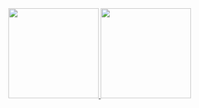 
<div>
  <a href="https://github.com/Al3xandreG0mes">
  <img height="180em" src="https://github-readme-stats.vercel.app/api?username=Al3xandreG0mes&show_icons=true&theme=dark&include_all_commits=true&count_private=true"/>
  <img height="180em" src="https://github-readme-stats.vercel.app/api/top-langs/?username=Al3xandreG0mes&layout=compact&langs_count=7&theme=dark"/>
</div>
